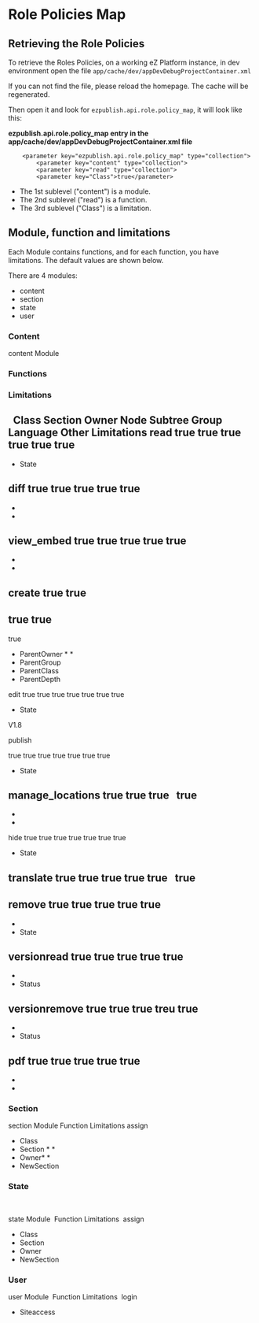 #  Role Policies Map

## Retrieving the Role Policies

To retrieve the Roles Policies, on a working eZ Platform instance, in dev environment open the file `app/cache/dev/appDevDebugProjectContainer.xml`

If you can not find the file, please reload the homepage. The cache will be regenerated.

Then open it and look for `ezpublish.api.role.policy_map`, it will look like this:

**ezpublish.api.role.policy\_map entry in the app/cache/dev/appDevDebugProjectContainer.xml file**

```
    <parameter key="ezpublish.api.role.policy_map" type="collection">
        <parameter key="content" type="collection">           
        <parameter key="read" type="collection">
        <parameter key="Class">true</parameter>
```

-   The 1st sublevel ("content") is a module.
-   The 2nd sublevel ("read") is a function.
-   The 3rd sublevel ("Class") is a limitation.

## Module, function and limitations

Each Module contains functions, and for each function, you have limitations. The default values are shown below.

There are 4 modules:

-   content
-   section
-   state
-   user

### Content

content Module
### Functions

### Limitations

 
Class
Section
Owner
Node
Subtree
Group
Language
Other Limitations
read
true
true
true
true
true
true
-
-   State

diff
true
true
true
true
true
-
-
-
view\_embed
true
true
true
true
true
-
-
-
create
true
true
-
true
true
-
true
-    ParentOwne*r* * *
-   ParentGroup
-   ParentClass
-   ParentDepth

edit
true
true
true
true
true
true
true
-   State

V1.8

publish

true
true
true
true
true
true
true
-   State

manage\_locations
true
true
true
 
true
-
-
-
hide
true
true
true
true
true
true
true
-   State

translate
true
true
true
true
true
 
true
-
remove
true
true
true
true
true
-
-
-   State

versionread
true
true
true
true
true
-
-
-   Status

versionremove
true
true
true
treu
true
-
-
-   Status

pdf
true
true
true
true
true
-
-
-

### Section

section Module
Function
Limitations
assign
-   Class 
-   Section * *
-    Owner* *
-   NewSection

### State

 

state Module
 Function
Limitations
 assign
-   Class
-   Section
-   Owner
-   NewSection

### User

user Module
 Function
Limitations
 login
-   Siteaccess
